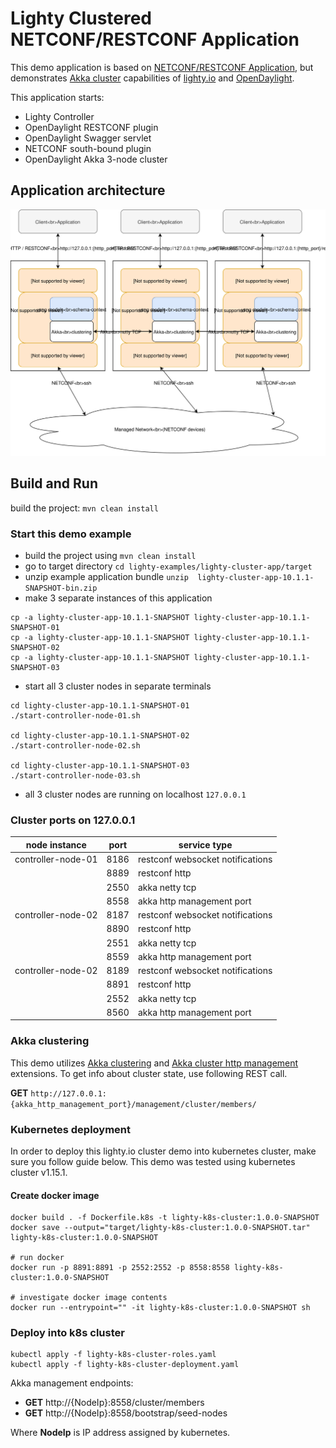 # Lighty Clustered NETCONF/RESTCONF Application

This demo application is based on [NETCONF/RESTCONF Application](../lighty-community-restconf-netconf-app/README.md), but 
demonstrates [Akka cluster](https://doc.akka.io/docs/akka/current/cluster-usage.html) capabilities of [lighty.io](https://github.com/PantheonTechnologies/lighty-core) and [OpenDaylight](https://www.opendaylight.org/). 

This application starts:
* Lighty Controller
* OpenDaylight RESTCONF plugin
* OpenDaylight Swagger servlet
* NETCONF south-bound plugin
* OpenDaylight Akka 3-node cluster

## Application architecture
![Application Architecture](docs/app-architecture.svg)

## Build and Run
build the project: ```mvn clean install```

### Start this demo example
* build the project using ```mvn clean install```
* go to target directory ```cd lighty-examples/lighty-cluster-app/target``` 
* unzip example application bundle ```unzip  lighty-cluster-app-10.1.1-SNAPSHOT-bin.zip```
* make 3 separate instances of this application 
```
cp -a lighty-cluster-app-10.1.1-SNAPSHOT lighty-cluster-app-10.1.1-SNAPSHOT-01
cp -a lighty-cluster-app-10.1.1-SNAPSHOT lighty-cluster-app-10.1.1-SNAPSHOT-02
cp -a lighty-cluster-app-10.1.1-SNAPSHOT lighty-cluster-app-10.1.1-SNAPSHOT-03
```
* start all 3 cluster nodes in separate terminals 
```
cd lighty-cluster-app-10.1.1-SNAPSHOT-01
./start-controller-node-01.sh

cd lighty-cluster-app-10.1.1-SNAPSHOT-02
./start-controller-node-02.sh

cd lighty-cluster-app-10.1.1-SNAPSHOT-03
./start-controller-node-03.sh
```
* all 3 cluster nodes are running on localhost ``127.0.0.1``

### Cluster ports on 127.0.0.1
| node instance      | port | service type                     |
|--------------------|------|----------------------------------|
| controller-node-01 | 8186 | restconf websocket notifications |
|                    | 8889 | restconf http                    |
|                    | 2550 | akka netty tcp                   |
|                    | 8558 | akka http management port        |
| controller-node-02 | 8187 | restconf websocket notifications |
|                    | 8890 | restconf http                    |
|                    | 2551 | akka netty tcp                   |
|                    | 8559 | akka http management port        |
| controller-node-02 | 8189 | restconf websocket notifications |
|                    | 8891 | restconf http                    |
|                    | 2552 | akka netty tcp                   |
|                    | 8560 | akka http management port        |

### Akka clustering
This demo utilizes [Akka clustering](https://doc.akka.io/docs/akka/current/cluster-usage.html)
and [Akka cluster http management](https://doc.akka.io/docs/akka-management/current/cluster-http-management.html) extensions.
To get info about cluster state, use following REST call.

__GET__ ``http://127.0.0.1:{akka_http_management_port}/management/cluster/members/``

### Kubernetes deployment
In order to deploy this lighty.io cluster demo into kubernetes cluster, make sure you follow guide below.
This demo was tested using kubernetes cluster v1.15.1.

#### Create docker image
```
docker build . -f Dockerfile.k8s -t lighty-k8s-cluster:1.0.0-SNAPSHOT
docker save --output="target/lighty-k8s-cluster:1.0.0-SNAPSHOT.tar" lighty-k8s-cluster:1.0.0-SNAPSHOT

# run docker
docker run -p 8891:8891 -p 2552:2552 -p 8558:8558 lighty-k8s-cluster:1.0.0-SNAPSHOT

# investigate docker image contents
docker run --entrypoint="" -it lighty-k8s-cluster:1.0.0-SNAPSHOT sh
```

### Deploy into k8s cluster
```
kubectl apply -f lighty-k8s-cluster-roles.yaml
kubectl apply -f lighty-k8s-cluster-deployment.yaml
```

Akka management endpoints:
* __GET__ http://{NodeIp}:8558/cluster/members
* __GET__ http://{NodeIp}:8558/bootstrap/seed-nodes

Where __NodeIp__ is IP address assigned by kubernetes.
